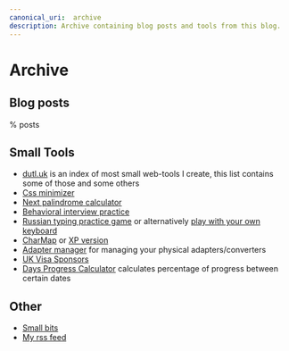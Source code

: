 ```yaml
---
canonical_uri:  archive
description: Archive containing blog posts and tools from this blog.
---
```


# Archive

## Blog posts

% posts

## Small Tools

- [dutl.uk](https://www.dutl.uk/) is an index of most small web-tools I create, this list contains some of those and some others
- [Css minimizer](/misc/web/minimize-css)
- [Next palindrome calculator](/misc/web/palindrome-calculator)
- [Behavioral interview practice](https://behavioral-interview-practice.dutl.uk/)
- [Russian typing practice game](/misc/web/old-projects/typ-o) or alternatively [play with your own keyboard](/misc/web/old-projects/typ-v)
- [CharMap](/misc/web/charmap) or [XP version](/misc/web/charmap-xp)
- [Adapter manager](https://adapter-manager.dutl.uk/) for managing your physical adapters/converters
- [UK Visa Sponsors](https://uk-sponsors.dutl.uk/)
- [Days Progress Calculator](/misc/web/days-progress) calculates percentage of progress between certain dates

## Other

- [Small bits](/misc/bits)
- [My rss feed](https://rss-reader.dutl.uk/?feeds=https%3A%2F%2Ffeeds.feedburner.com%2Fblogspot%2FHcFb%2Chttps%3A%2F%2Fblog.jim-nielsen.com%2Ffeed.xml%2Chttps%3A%2F%2Fblog.benjojo.co.uk%2Frss.xml%2Chttps%3A%2F%2Fdgerrells.com%2Ffeed%2Chttps%3A%2F%2Feieio.games%2Ffeed.xml%2Chttps%3A%2F%2Ftaylor.town%2Ffeed.xml%2Chttps%3A%2F%2Fmikegrindle.com%2Ffeed.xml%2Chttps%3A%2F%2Fwarningnonpotablewater.neocities.org%2Fblog%2Findex.xml%2Chttps%3A%2F%2Fmistystep.org%2Frss.xml&ttl=600&blocklist=)
